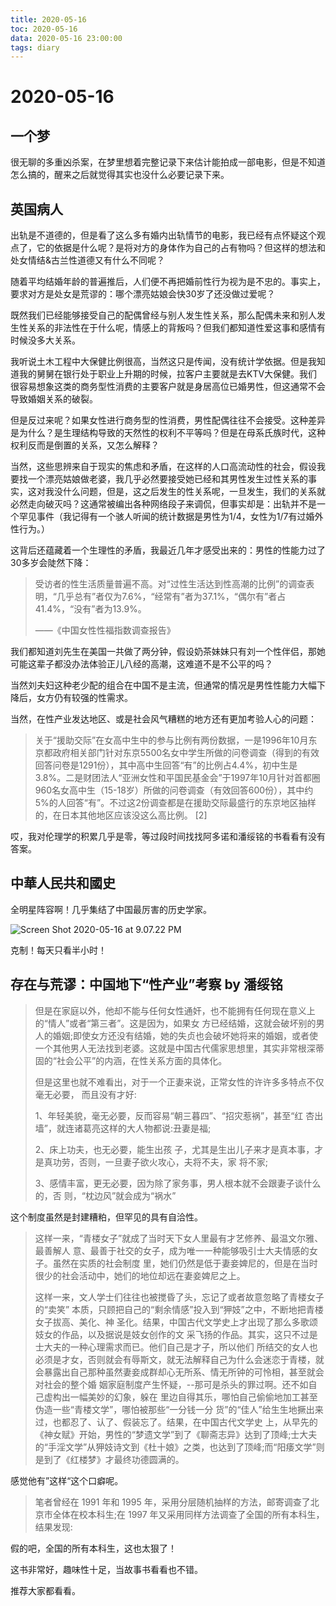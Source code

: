 ```yaml
---
title: 2020-05-16
toc: 2020-05-16
data: 2020-05-16 23:00:00
tags: diary
---
```



# 2020-05-16

## 一个梦

很无聊的多重凶杀案，在梦里想着完整记录下来估计能拍成一部电影，但是不知道怎么搞的，醒来之后就觉得其实也没什么必要记录下来。

## 英国病人

出轨是不道德的，但是看了这么多有婚内出轨情节的电影，我已经有点怀疑这个观点了，它的依据是什么呢？是将对方的身体作为自己的占有物吗？但这样的想法和处女情结&古兰性道德又有什么不同呢？

随着平均结婚年龄的普遍推后，人们便不再把婚前性行为视为是不忠的。事实上，要求对方是处女是荒谬的：哪个漂亮姑娘会快30岁了还没做过爱呢？

既然我们已经能够接受自己的配偶曾经与别人发生性关系，那么配偶未来和别人发生性关系的非法性在于什么呢，情感上的背叛吗？但我们都知道性爱这事和感情有时候没多大关系。

我听说土木工程中大保健比例很高，当然这只是传闻，没有统计学依据。但是我知道我的舅舅在银行处于职业上升期的时候，拉客户主要就是去KTV大保健。我们很容易想象这类的商务型性消费的主要客户就是身居高位已婚男性，但这通常不会导致婚姻关系的破裂。

但是反过来呢？如果女性进行商务型的性消费，男性配偶往往不会接受。这种差异是为什么？是生理结构导致的天然性的权利不平等吗？但是在母系氏族时代，这种权利反而是倒置的关系，又怎么解释？

当然，这些思辨来自于现实的焦虑和矛盾，在这样的人口高流动性的社会，假设我要找一个漂亮姑娘做老婆，我几乎必然要接受她已经和其男性发生过性关系的事实，这对我没什么问题，但是，这之后发生的性关系呢，一旦发生，我们的关系就必然走向破灭吗？这通常被编出各种网络段子来调侃，但事实却是：出轨并不是一个罕见事件（我记得有一个骇人听闻的统计数据是男性为1/4，女性为1/7有过婚外性行为。）

这背后还蕴藏着一个生理性的矛盾，我最近几年才感受出来的：男性的性能力过了30多岁会陡然下降：

> 受访者的性生活质量普遍不高。对“过性生活达到性高潮的比例”的调查表明，“几乎总有”者仅为7.6%，“经常有”者为37.1%，“偶尔有”者占41.4%，“没有”者为13.9%。
>
> ——《中国女性性福指数调查报告》

我们都知道刘先生在美国一共做了两分钟，假设奶茶妹妹只有刘一个性伴侣，那她可能这辈子都没办法体验正儿八经的高潮，这难道不是不公平的吗？

当然刘夫妇这种老少配的组合在中国不是主流，但通常的情况是男性性能力大幅下降后，女方仍有较强的性需求。

当然，在性产业发达地区、或是社会风气糟糕的地方还有更加考验人心的问题：

> 关于“援助交际”在女高中生中的参与比例有两份数据，一是1996年10月东京都政府相关部门针对东京5500名女中学生所做的问卷调查（得到的有效回答问卷是1291份），其中高中生回答“有”的比例占4.4%，初中生是3.8%。二是财团法人“亚洲女性和平国民基金会”于1997年10月针对首都圈960名女高中生（15-18岁）所做的问卷调查（有效回答600份），其中约5%的人回答“有”。不过这2份调查都是在援助交际最盛行的东京地区抽样的，在日本其他地区应该没这么高比例。 [2]

哎，我对伦理学的积累几乎是零，等过段时间找找阿多诺和潘绥铭的书看看有没有答案。

## 中華人民共和國史

全明星阵容啊！几乎集结了中国最厉害的历史学家。

![Screen Shot 2020-05-16 at 9.07.22 PM](https://tva1.sinaimg.cn/large/007S8ZIlgy1geulhbm0bqj31km0am45l.jpg)

克制！每天只看半小时！

## 存在与荒谬：中国地下“性产业”考察 by 潘绥铭

> 但是在家庭以外，他却不能与任何女性通奸，也不能拥有任何现在意义上的“情人”或者“第三者”。这是因为，如果女 方已经结婚，这就会破坏别的男人的婚姻;即使女方还没有结婚，她的失贞也会破坏她将来的婚姻，或者使一个其他男人无法找到老婆。这就是中国古代儒家思想里，其实非常根深蒂 固的“社会公平”的内涵，在性关系方面的具体化。
>
> 但是这里也就不难看出，对于一个正妻来说，正常女性的许许多多特点不仅毫无必要， 而且没有才好:
>
> 1、年轻美貌，毫无必要，反而容易“朝三暮四”、“招灾惹祸”，甚至“红 杏出墙”，就连诸葛亮这样的大人物都说:丑妻是福;
>
> 2、床上功夫，也无必要，能生出孩 子，尤其是生出儿子来才是真本事，才是真功劳，否则，一旦妻子欲火攻心，夫将不夫，家 将不家;
>
> 3、感情丰富，更无必要，因为除了家务事，男人根本就不会跟妻子谈什么的，否 则，“枕边风”就会成为“祸水”

这个制度虽然是封建糟粕，但罕见的具有自洽性。

> 这样一来，“青楼女子”就成了当时天下女人里最有才艺修养、最温文尔雅、最善解人 意、最善于社交的女子，成为唯一一种能够吸引士大夫情感的女子。虽然在实质的社会制度 里，她们仍然是低于妻妾婢尼的，但是在当时很少的社会活动中，她们的地位却远在妻妾婢尼之上。
>
> 这样一来，文人学士们往往也被搅昏了头，忘记了或者故意忽略了青楼女子的“卖笑” 本质，只顾把自己的“剩余情感”投入到“狎妓”之中，不断地把青楼女子拔高、美化、神 圣化。结果，中国古代文学史上才出现了那么多歌颂妓女的作品，以及据说是妓女创作的文 采飞扬的作品。其实，这只不过是士大夫的一种心理需求而已。他们自己是才子，所以他们 所结交的女人也必须是才女，否则就会有辱斯文，就无法解释自己为什么会迷恋于青楼，就 会暴露出自己那种虽然妻妾成群却心无所系、情无所钟的可怜相，甚至就会对社会的整个婚 姻家庭制度产生怀疑，--那可是杀头的罪过啊。还不如自己虚构出一幅美妙的幻象，躲在 里边自得其乐，哪怕自己偷偷地加工甚至伪造一些“青楼文学”，哪怕被那些“一分钱一分 货”的“佳人”给生生地撅出来过，也都忍了、认了、假装忘了。结果，在中国古代文学史 上，从早先的《神女赋》开始，男性的“梦遗文学”到了《聊斋志异》达到了顶峰;士大夫 的“手淫文学”从狎妓诗文到《杜十娘》之类，也达到了顶峰;而“阳痿文学”则是到了《红楼梦》才最终功德圆满的。

感觉他有”这样“这个口癖呢。

> 笔者曾经在 1991 年和 1995 年，采用分层随机抽样的方法，邮寄调查了北京市全体在校本科生;在 1997 年又采用同样方法调查了全国的所有本科生，结果发现:

假的吧，全国的所有本科生，这也太狠了！

这书非常好，趣味性十足，当故事书看看也不错。

推荐大家都看看。

